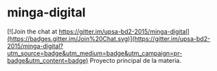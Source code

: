 # minga-digital

[![Join the chat at https://gitter.im/upsa-bd2-2015/minga-digital](https://badges.gitter.im/Join%20Chat.svg)](https://gitter.im/upsa-bd2-2015/minga-digital?utm_source=badge&utm_medium=badge&utm_campaign=pr-badge&utm_content=badge)
Proyecto principal de la materia.
